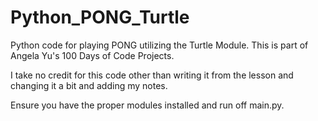 # Python_PONG_Turtle
Python code for playing PONG utilizing the Turtle Module.  This is part of Angela Yu's 100 Days of Code Projects.

I take no credit for this code other than writing it from the lesson and changing it a bit and adding my notes.  

Ensure you have the proper modules installed and run off main.py.
